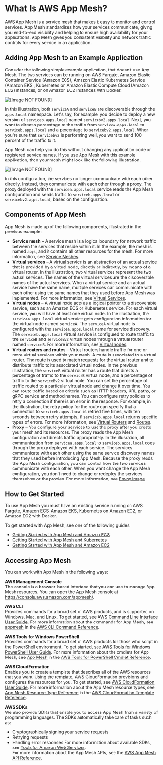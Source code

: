 # What Is AWS App Mesh?<a name="what-is-app-mesh"></a>

AWS App Mesh is a service mesh that makes it easy to monitor and control services\. App Mesh standardizes how your services communicate, giving you end\-to\-end visibility and helping to ensure high availability for your applications\. App Mesh gives you consistent visibility and network traffic controls for every service in an application\. 

## Adding App Mesh to an Example Application<a name="example-application"></a>

Consider the following simple example application, that doesn’t use App Mesh\. The two services can be running on AWS Fargate, Amazon Elastic Container Service \(Amazon ECS\), Amazon Elastic Kubernetes Service \(Amazon EKS\), Kubernetes on Amazon Elastic Compute Cloud \(Amazon EC2\) instances, or on Amazon EC2 instances with Docker\.

![\[Image NOT FOUND\]](http://docs.aws.amazon.com/app-mesh/latest/userguide/images/simple-app-diagram.png)

In this illustration, both `serviceA` and `serviceB` are discoverable through the `apps.local` namespace\. Let's say, for example, you decide to deploy a new version of `serviceb.apps.local` named `servicebv2.apps.local`\. Next, you want to direct a percentage of the traffic from `servicea.apps.local` to `serviceb.apps.local` and a percentage to `servicebv2.apps.local`\. When you're sure that `servicebv2` is performing well, you want to send 100 percent of the traffic to it\.

 App Mesh can help you do this without changing any application code or registered service names\. If you use App Mesh with this example application, then your mesh might look like the following illustration\. 

![\[Image NOT FOUND\]](http://docs.aws.amazon.com/app-mesh/latest/userguide/images/simple-app-with-mesh-diagram.png)

In this configuration, the services no longer communicate with each other directly\. Instead, they communicate with each other through a proxy\. The proxy deployed with the `servicea.apps.local` service reads the App Mesh configuration and sends traffic to `serviceb.apps.local` or `servicebv2.apps.local`, based on the configuration\.

## Components of App Mesh<a name="app_mesh_components"></a>

App Mesh is made up of the following components, illustrated in the previous example:
+ **Service mesh** – A service mesh is a logical boundary for network traffic between the services that reside within it\. In the example, the mesh is named `apps`, and it contains all other resources for the mesh\. For more information, see [Service Meshes](meshes.md)\.
+ **Virtual services** – A virtual service is an abstraction of an actual service that is provided by a virtual node, directly or indirectly, by means of a virtual router\. In the illustration, two virtual services represent the two actual services\. The names of the virtual services are the discoverable names of the actual services\. When a virtual service and an actual service have the same name, multiple services can communicate with each other using the same names that they used before App Mesh was implemented\. For more information, see [Virtual Services](virtual_services.md)\.
+ **Virtual nodes** – A virtual node acts as a logical pointer to a discoverable service, such as an Amazon ECS or Kubernetes service\. For each virtual service, you will have at least one virtual node\. In the illustration, the `servicea.apps.local` virtual service gets configuration information for the virtual node named `serviceA`\. The `serviceA` virtual node is configured with the `servicea.apps.local` name for service discovery\. The `serviceb.apps.local` virtual service is configured to route traffic to the `serviceB` and `serviceBv2` virtual nodes through a virtual router named `serviceB`\. For more information, see [Virtual nodes](virtual_nodes.md)\.
+ **Virtual routers and routes** – Virtual routers handle traffic for one or more virtual services within your mesh\. A route is associated to a virtual router\. The route is used to match requests for the virtual router and to distribute traffic to its associated virtual nodes\. In the previous illustration, the `serviceB` virtual router has a route that directs a percentage of traffic to the `serviceB` virtual node, and a percentage of traffic to the `serviceBv2` virtual node\. You can set the percentage of traffic routed to a particular virtual node and change it over time\. You can route traffic based on criteria such as HTTP headers, URL paths, or gRPC service and method names\. You can configure retry policies to retry a connection if there is an error in the response\. For example, in the illustration, the retry policy for the route can specify that a connection to `serviceb.apps.local` is retried five times, with ten seconds between retry attempts, if `serviceb.apps.local` returns specific types of errors\. For more information, see [Virtual Routers](virtual_routers.md) and [Routes](routes.md)\.
+ **Proxy** – You configure your services to use the proxy after you create your mesh and its resources\. The proxy reads the App Mesh configuration and directs traffic appropriately\. In the illusration, all communication from `servicea.apps.local` to `serviceb.apps.local` goes through the proxy deployed with each service\. The services communicate with each other using the same service discovery names that they used before introducing App Mesh\. Because the proxy reads the App Mesh configuration, you can control how the two services communicate with each other\. When you want change the App Mesh configuration, you don’t need to change or redeploy the services themselves or the proxies\. For more information, see [Envoy Image](envoy.md)\.

## How to Get Started<a name="how_to_get_started"></a>

To use App Mesh you must have an existing service running on AWS Fargate, Amazon ECS, Amazon EKS, Kubernetes on Amazon EC2, or Amazon EC2 with Docker\.

To get started with App Mesh, see one of the following guides:
+ [Getting Started with App Mesh and Amazon ECS](https://docs.aws.amazon.com/AmazonECS/latest/developerguide/appmesh-getting-started.html)
+ [Getting Started with App Mesh and Kubernetes](https://docs.aws.amazon.com/eks/latest/userguide/appmesh-getting-started.html)
+ [Getting Started with App Mesh and Amazon EC2](https://docs.aws.amazon.com/app-mesh/latest/userguide/appmesh-getting-started.html)

## Accessing App Mesh<a name="accessing_app_mesh"></a>

You can work with App Mesh in the following ways:

**AWS Management Console**  
The console is a browser\-based interface that you can use to manage App Mesh resources\. You can open the App Mesh console at [https://console\.aws\.amazon\.com/appmesh/](https://console.aws.amazon.com/appmesh/)\.

**AWS CLI**  
Provides commands for a broad set of AWS products, and is supported on Windows, Mac, and Linux\. To get started, see [AWS Command Line Interface User Guide](https://docs.aws.amazon.com/cli/latest/userguide/)\. For more information about the commands for App Mesh, see [appmesh](https://docs.aws.amazon.com/cli/latest/reference/appmesh/) in the [AWS CLI Command Reference](https://docs.aws.amazon.com/cli/latest/reference/)\.

**AWS Tools for Windows PowerShell**  
Provides commands for a broad set of AWS products for those who script in the PowerShell environment\. To get started, see [AWS Tools for Windows PowerShell User Guide](https://docs.aws.amazon.com/powershell/latest/userguide/)\. For more information about the cmdlets for App Mesh, see [App Mesh](https://docs.aws.amazon.com/powershell/latest/reference/items/AppMesh_cmdlets.html) in the [AWS Tools for PowerShell Cmdlet Reference](https://docs.aws.amazon.com/powershell/latest/reference/)\.

**AWS CloudFormation**  
Enables you to create a template that describes all of the AWS resources that you want\. Using the template, AWS CloudFormation provisions and configures the resources for you\. To get started, see [AWS CloudFormation User Guide](https://docs.aws.amazon.com/AWSCloudFormation/latest/UserGuide/)\. For more information about the App Mesh resource types, see [App Mesh Resource Type Reference](https://docs.aws.amazon.com/AWSCloudFormation/latest/UserGuide/AWS_AppMesh.html) in the [AWS CloudFormation Template Reference](https://docs.aws.amazon.com/AWSCloudFormation/latest/UserGuide/template-reference.html)\.

**AWS SDKs**  
We also provide SDKs that enable you to access App Mesh from a variety of programming languages\. The SDKs automatically take care of tasks such as:  
+ Cryptographically signing your service requests
+ Retrying requests
+ Handling error responses
For more information about available SDKs, see [Tools for Amazon Web Services](https://aws.amazon.com/tools/)\.  
For more information about the App Mesh APIs, see the [AWS App Mesh API Reference](https://docs.aws.amazon.com/app-mesh/latest/APIReference/)\.